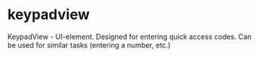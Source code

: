 # keypadview
KeypadView - UI-element. Designed for entering quick access codes. Can be used for similar tasks (entering a number, etc.)
 
